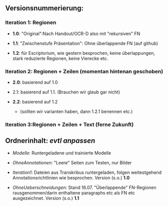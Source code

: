 ## Versionsnummerierung: 

### Iteration 1: Regionen 

* __1.0__: "Original":Nach Handout/OCR-D also mit "rekursiven" FN

* __1.1__: "Zwischenstufe Präsentation": Ohne überlappende FN (auf github)

* __1.2__: für Escriptorium, wie gestern besprochen, keine überlappungen, stark reduzierte Regionen, keine Vierecke etc. 

### Iteration 2: Regionen + Zeilen (momentan hintenan geschoben)

* __2.0__: basierend auf 1.0

* 2.1: basierend auf 1.1. (Brauchen wir glaub gar nicht)

* __2.2__: basierend auf 1.2 
  * (sollten wir varianten haben, dann 1.2.1 benennen etc.)

### Iteration 3:Regionen + Zeilen + Text (ferne Zukunft) 



## __Ordnerinhalt:__ _evtl anpassen_
* _Modelle_: Runtergeladene und trainierte Modelle

* _OhneAnnotationen_: "Leere" Seiten zum Testen, nur Bilder

* _Iteration1_: Dateien aus Transkribus runtergeladen, folgen weitestgehend Annotationsrichtlinien wie besprochen. Version (s.o.) __1.0__

* _OhneUeberschneidungen_: Stand 16.07. "Überlappende" FN-Regionen rausgenommen/darin enthaltene paragraphs etc als FN etc ausgezeichnet. Version (s.o.) __1.1__

